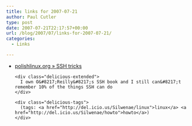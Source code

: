 ```yaml
---
title: links for 2007-07-21
author: Paul Cutler
type: post
date: 2007-07-21T22:17:57+00:00
url: /blog/2007/07/links-for-2007-07-21/
categories:
  - Links

---
```

<ul class="delicious">
  <li>
    <div class="delicious-link">
      <a href="http://polishlinux.org/apps/ssh-tricks/#">polishlinux.org » SSH tricks</a>
    </div>
    
    <div class="delicious-extended">
      I own O&#8217;Reilly&#8217;s SSH book and I still can&#8217;t remember 10% of the things SSH can do
    </div>
    
    <div class="delicious-tags">
      (tags: <a href="http://del.icio.us/Silwenae/linux">linux</a> <a href="http://del.icio.us/Silwenae/howto">howto</a>)
    </div>
  </li>
</ul>